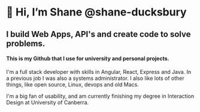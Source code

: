 # 👋 Hi, I’m Shane @shane-ducksbury
## I build Web Apps, API's and create code to solve problems.
#### This is my Github that I use for university and personal projects.
I'm a full stack developer with skills in Angular, React, Express and Java. In a previous job I was also a systems administrator.
I also like lots of other things, like open source, Linux, devops and old Macs.

I'm a big fan of usability, and am currently finishing my degree in Interaction Design at University of Canberra.

